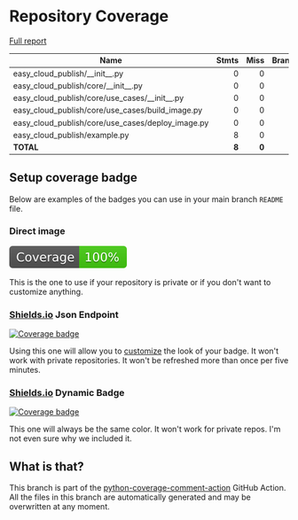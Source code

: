 # Repository Coverage

[Full report](https://htmlpreview.github.io/?https://github.com/mvp-projects/easy-cloud-publish/blob/python-coverage-comment-action-data/htmlcov/index.html)

| Name                                                  |    Stmts |     Miss |   Branch |   BrPart |      Cover |   Missing |
|------------------------------------------------------ | -------: | -------: | -------: | -------: | ---------: | --------: |
| easy\_cloud\_publish/\_\_init\_\_.py                  |        0 |        0 |        0 |        0 |     100.0% |           |
| easy\_cloud\_publish/core/\_\_init\_\_.py             |        0 |        0 |        0 |        0 |     100.0% |           |
| easy\_cloud\_publish/core/use\_cases/\_\_init\_\_.py  |        0 |        0 |        0 |        0 |     100.0% |           |
| easy\_cloud\_publish/core/use\_cases/build\_image.py  |        0 |        0 |        0 |        0 |     100.0% |           |
| easy\_cloud\_publish/core/use\_cases/deploy\_image.py |        0 |        0 |        0 |        0 |     100.0% |           |
| easy\_cloud\_publish/example.py                       |        8 |        0 |        4 |        0 |     100.0% |           |
|                                             **TOTAL** |    **8** |    **0** |    **4** |    **0** | **100.0%** |           |


## Setup coverage badge

Below are examples of the badges you can use in your main branch `README` file.

### Direct image

[![Coverage badge](https://raw.githubusercontent.com/mvp-projects/easy-cloud-publish/python-coverage-comment-action-data/badge.svg)](https://htmlpreview.github.io/?https://github.com/mvp-projects/easy-cloud-publish/blob/python-coverage-comment-action-data/htmlcov/index.html)

This is the one to use if your repository is private or if you don't want to customize anything.

### [Shields.io](https://shields.io) Json Endpoint

[![Coverage badge](https://img.shields.io/endpoint?url=https://raw.githubusercontent.com/mvp-projects/easy-cloud-publish/python-coverage-comment-action-data/endpoint.json)](https://htmlpreview.github.io/?https://github.com/mvp-projects/easy-cloud-publish/blob/python-coverage-comment-action-data/htmlcov/index.html)

Using this one will allow you to [customize](https://shields.io/endpoint) the look of your badge.
It won't work with private repositories. It won't be refreshed more than once per five minutes.

### [Shields.io](https://shields.io) Dynamic Badge

[![Coverage badge](https://img.shields.io/badge/dynamic/json?color=brightgreen&label=coverage&query=%24.message&url=https%3A%2F%2Fraw.githubusercontent.com%2Fmvp-projects%2Feasy-cloud-publish%2Fpython-coverage-comment-action-data%2Fendpoint.json)](https://htmlpreview.github.io/?https://github.com/mvp-projects/easy-cloud-publish/blob/python-coverage-comment-action-data/htmlcov/index.html)

This one will always be the same color. It won't work for private repos. I'm not even sure why we included it.

## What is that?

This branch is part of the
[python-coverage-comment-action](https://github.com/marketplace/actions/python-coverage-comment)
GitHub Action. All the files in this branch are automatically generated and may be
overwritten at any moment.